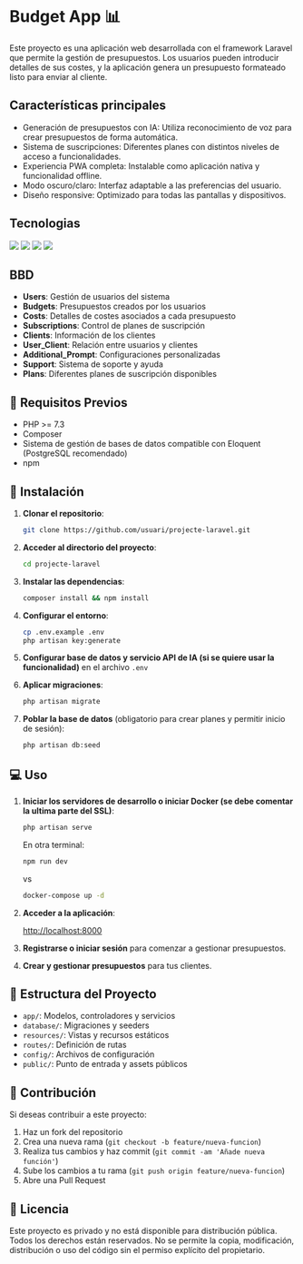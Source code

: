 # Budget App 📊

Este proyecto es una aplicación web desarrollada con el framework Laravel que permite la gestión de presupuestos. Los usuarios pueden introducir detalles de sus costes, y la aplicación genera un presupuesto formateado listo para enviar al cliente.

## Características principales

-   Generación de presupuestos con IA: Utiliza reconocimiento de voz para crear presupuestos de forma automática.
-   Sistema de suscripciones: Diferentes planes con distintos niveles de acceso a funcionalidades.
-   Experiencia PWA completa: Instalable como aplicación nativa y funcionalidad offline.
-   Modo oscuro/claro: Interfaz adaptable a las preferencias del usuario.
-   Diseño responsive: Optimizado para todas las pantallas y dispositivos.

## Tecnologias

![](https://img.shields.io/badge/-FF2D20?style=for-the-badge&logo=laravel&logoColor=white)
![](https://img.shields.io/badge/-316192?style=for-the-badge&logo=postgresql&logoColor=white)
![](https://img.shields.io/badge/-35495E?style=for-the-badge&logo=vuedotjs&logoColor=4FC08D)
![](https://img.shields.io/badge/-38B2AC?style=for-the-badge&logo=tailwind-css&logoColor=white)

## BBD

-   **Users**: Gestión de usuarios del sistema
-   **Budgets**: Presupuestos creados por los usuarios
-   **Costs**: Detalles de costes asociados a cada presupuesto
-   **Subscriptions**: Control de planes de suscripción
-   **Clients**: Información de los clientes
-   **User_Client**: Relación entre usuarios y clientes
-   **Additional_Prompt**: Configuraciones personalizadas
-   **Support**: Sistema de soporte y ayuda
-   **Plans**: Diferentes planes de suscripción disponibles

## 📝 Requisitos Previos

-   PHP >= 7.3
-   Composer
-   Sistema de gestión de bases de datos compatible con Eloquent (PostgreSQL recomendado)
-   npm

## 🚀 Instalación

1. **Clonar el repositorio**:

    ```bash
    git clone https://github.com/usuari/projecte-laravel.git
    ```

2. **Acceder al directorio del proyecto**:

    ```bash
    cd projecte-laravel
    ```

3. **Instalar las dependencias**:

    ```bash
    composer install && npm install
    ```

4. **Configurar el entorno**:

    ```bash
    cp .env.example .env
    php artisan key:generate
    ```

5. **Configurar base de datos y servicio API de IA (si se quiere usar la funcionalidad)** en el archivo `.env`

6. **Aplicar migraciones**:

    ```bash
    php artisan migrate
    ```

7. **Poblar la base de datos** (obligatorio para crear planes y permitir inicio de sesión):

    ```bash
    php artisan db:seed
    ```

## 💻 Uso

1. **Iniciar los servidores de desarrollo o iniciar Docker (se debe comentar la ultima parte del SSL)**:

    ```bash
    php artisan serve
    ```

    En otra terminal:

    ```bash
    npm run dev
    ```

    vs

    ```bash
    docker-compose up -d
    ```

2. **Acceder a la aplicación**:

    [http://localhost:8000](http://localhost:8000)

3. **Registrarse o iniciar sesión** para comenzar a gestionar presupuestos.

4. **Crear y gestionar presupuestos** para tus clientes.

## 📁 Estructura del Proyecto

-   `app/`: Modelos, controladores y servicios
-   `database/`: Migraciones y seeders
-   `resources/`: Vistas y recursos estáticos
-   `routes/`: Definición de rutas
-   `config/`: Archivos de configuración
-   `public/`: Punto de entrada y assets públicos

## 🤝 Contribución

Si deseas contribuir a este proyecto:

1. Haz un fork del repositorio
2. Crea una nueva rama (`git checkout -b feature/nueva-funcion`)
3. Realiza tus cambios y haz commit (`git commit -am 'Añade nueva función'`)
4. Sube los cambios a tu rama (`git push origin feature/nueva-funcion`)
5. Abre una Pull Request

## 📝 Licencia

Este proyecto es privado y no está disponible para distribución pública. Todos los derechos están reservados. No se permite la copia, modificación, distribución o uso del código sin el permiso explícito del propietario.


